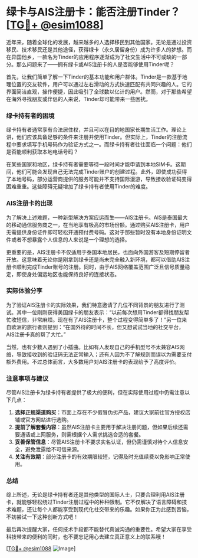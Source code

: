 # 绿卡与AIS注册卡：能否注册Tinder？[[TG💪+ @esim1088](https://t.me/s/esim1088)]

近年来，随着全球化的发展，越来越多的人选择移民到其他国家。无论是通过投资移民、技术移民还是其他途径，获得绿卡（永久居留身份）成为许多人的梦想。而在异国他乡，一款名为Tinder的应用程序逐渐成为了社交生活中不可或缺的一部分。那么问题来了——拥有绿卡或AIS注册卡的人是否能够使用Tinder呢？

首先，让我们简单了解一下Tinder的基本功能和用户群体。Tinder是一款基于地理位置的交友软件，用户可以通过左右滑动的方式快速匹配有共同兴趣的人。它的界面简洁直观，操作便捷，因此吸引了全球数以亿计的用户。然而，对于那些希望在海外寻找朋友或伴侣的人来说，Tinder却可能带来一些困扰。

### 绿卡持有者的困境

绿卡持有者通常享有合法居住权，并且可以在目的地国家长期生活工作。理论上讲，他们应该具备足够的条件来注册并使用Tinder。但实际上，Tinder的注册流程中要求填写手机号码作为验证方式之一。而绿卡持有者往往面临一个问题：他们是否能顺利获取本地电话号码？

在某些国家和地区，绿卡持有者需要等待一段时间才能申请到本地SIM卡。这期间，他们可能会发现自己无法完成Tinder账户的创建过程。此外，即使成功获得了本地号码，部分运营商提供的服务可能并不支持国际漫游，导致接收验证码变得困难重重。这些障碍无疑增加了绿卡持有者使用Tinder的难度。

### AIS注册卡的出现

为了解决上述难题，一种新型解决方案应运而生——AIS注册卡。AIS是泰国最大的移动通信服务商之一，在当地享有极高的市场份额。通过购买AIS注册卡，用户无需提供身份证件即可轻松开通预付费号码。这对于那些暂时没有本地身份证明文件或者不想暴露个人信息的人来说是一个理想的选择。

更重要的是，AIS注册卡不仅适用于泰国本地居民，也面向外国游客及短期停留者开放。这意味着无论你是刚拿到绿卡还是尚未完全融入新环境，都可以借助AIS注册卡顺利完成Tinder账号的注册。同时，由于AIS网络覆盖范围广泛且信号质量稳定，即使身处偏远地区也能保持良好的连接状态。

### 实际体验分享

为了验证AIS注册卡的实际效果，我们特意邀请了几位不同背景的朋友进行了测试。其中一位刚刚获得美国绿卡的朋友表示：“以前每次想用Tinder都得找朋友帮忙收短信，非常麻烦。现在有了AIS注册卡，整个过程变得简单多了！”另一位来自欧洲的旅行者则提到：“在国外待的时间不长，但又想试试当地的社交平台，AIS注册卡真的帮了大忙。”

当然，也有少数人遇到了小插曲。比如有人发现自己的手机型号不太兼容AIS网络，导致接收到的验证码无法正常输入；还有人因为不了解规则而误以为需要支付额外费用。不过总体而言，大多数用户对AIS注册卡的表现给予了高度评价。

### 注意事项与建议

尽管AIS注册卡为绿卡持有者提供了极大的便利，但在实际使用过程中仍需注意以下几点：

1. **选择正规渠道购买**：市面上存在不少假冒伪劣产品，建议大家前往官方授权店铺或官方网站进行选购。
2. **提前了解套餐内容**：虽然AIS注册卡主要用于解决注册问题，但如果后续还需要通话或上网服务，则需根据个人需求挑选合适的套餐。
3. **妥善保管信息**：尽管AIS注册卡不要求实名认证，但仍需谨慎对待个人信息安全，避免泄露给不可信来源。
4. **关注有效期**：部分注册卡的有效期限较短，记得及时充值续费以免影响正常使用。

### 总结

综上所述，无论是绿卡持有者还是其他类型的国际人士，只要合理利用AIS注册卡，就能够轻松绕过Tinder注册过程中的种种限制。它不仅解决了语言障碍和技术难题，还让每个人都能享受到现代化社交带来的乐趣。如果你正为此感到苦恼，不妨尝试一下这种创新方式吧！

最后再次提醒大家，任何技术手段都不能替代真诚沟通的重要性。希望大家在享受科技带来的便利的同时，也不要忘记用心去建立真正意义上的联系哦！

[[TG💪+ @esim1088](https://t.me/s/esim1088) ![Image](https://i.postimg.cc/4NQfJmqS/Snipaste-2025-05-13-00-14-12.png)]